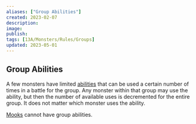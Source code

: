 ```yaml
---
aliases: ["Group Abilities"]
created: 2023-02-07
description: 
image: 
publish: 
tags: [13A/Monsters/Rules/Groups]
updated: 2023-05-01
---
```


## Group Abilities

A few monsters have limited [abilities](../../Character-Rules/Abilities.md) that can be used a certain number of times in a battle for the group. Any monster within that group may use the ability, but then the number of available uses is decremented for the entire group. It does not matter which monster uses the ability.

[Mooks](Mooks.md) cannot have group abilities.
